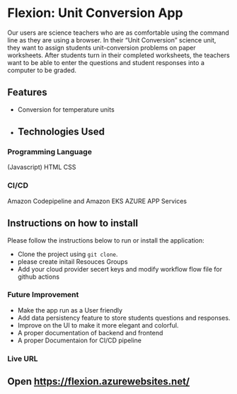 # Flexion: Unit Conversion App

Our users are science teachers who are as comfortable using the command line as they are using a browser. In their “Unit Conversion” science unit, they want to assign students unit-conversion problems on paper worksheets. After students turn in their completed worksheets, the teachers want to be able to enter the questions and student responses into a computer to be graded.

## Features

- Conversion for temperature units
- ## Technologies Used

### Programming Language

(Javascript) HTML CSS

### CI/CD

Amazon Codepipeline and Amazon EKS 
AZURE APP Services

## Instructions on how to install

Please follow the instructions below to run or install the application:

- Clone the project using `git clone`.
- please create initail Resouces Groups
- Add your cloud provider secert keys and modify workflow flow file for github actions

### Future Improvement

- Make the app run as a User friendly
- Add data persistency feature to store students questions and responses.
- Improve on the UI to make it more elegant and colorful.
- A proper documentation of backend and frontend 
- A proper Documentaion for CI/CD pipeline

### Live URL

Open https://flexion.azurewebsites.net/
- 
